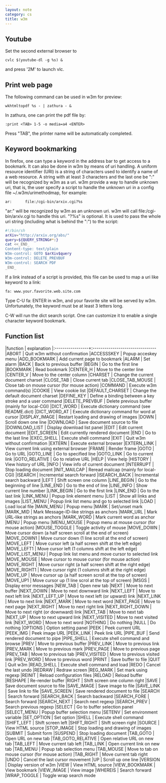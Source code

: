 ```yaml
---
layout: note
category: cs
title: w3m
---
```


Youtube
-------
Set the second external browser to

    cvlc $(youtube-dl -g %s) &

and press '2M' to launch vlc.

Print web page
--------------
The following command can be used in w3m for preview:

    wkhtmltopdf %s - | zathura - &

In zathura, one can print the pdf file by:

    :print <TAB> 1-5 -o media=a4 <ENTER>

Press "TAB", the printer name will be automatically completed.

Keyword bookmarking
-------------------
In firefox, one can type a keyword in the address bar to get access to a
bookmark. It can also be done in w3m by means of uri handling. A uniform
resource identifier (URI) is a string of characters used to identify a name of
a web resource. A string with at least 3 characters and the last one be ":"
will be recognized by w3m as a uri. w3m provide a way to handle unknown uri,
that is, the user specify a script to handle the unknown uri in a config file
~/.w3m/urimethodmap, for example:

    ar:      file:/cgi-bin/arxiv.cgi?%s

"ar:" will be recognized by w3m as an unknown uri. w3m will call
file:/cgi-bin/arxiv.cgi to handle this uri. "?%s" is optional. It is used to
pass the whole uri string (including what is behind the ":") to the script:
~~~bash
#!/bin/sh
arXiv="http://arxiv.org/abs/"
query=${QUERY_STRING#*:}
cat <<_END_
Content-type: text/plain
W3m-control: GOTO $arXiv$query
W3m-control: DELETE_PREVBUF
W3m-control: SEARCH PDF
_END_
~~~
If a link instead of a script is provided, this file can be used to map a uri
like keyword to a link:

    fa: www.your.favorite.web.site.com

Type C-U fa: ENTER in w3m, and your favorite site will be served by w3m.
Unfortunately, the keyword must be at least 3 letters long.

C-W will run the dict search script. One can customize it to enable a single
character keyword bookmark.

Function list
-------------
|function          | explanation
|:-----------------+:--------------------------------
|ABORT             | Quit w3m without confirmation
|ACCESSSKEY        | Popup acceskey menu
|ADD_BOOKMARK      | Add current page to bookmark
|ALARM             | Set alarm
|BACK              | Back to previous buffer
|BEGIN             | Go to the first line
|BOOKMARK          | Read bookmark
|CENTER_H          | Move to the center line
|CENTER_V          | Move to the center column
|CHARSET           | Change the current document charset
|CLOSE_TAB         | Close current tab
|CLOSE_TAB_MOUSE   | Close tab on mouse cursor (for mouse action)
|COMMAND           | Execute w3m command(s)
|COOKIE            | View cookie list
|DEFAULT_CHARSET   | Change the default document charset
|DEFINE_KEY        | Define a binding between a key stroke and a user command
|DELETE_PREVBUF    | Delete previous buffer (mainly for local-CGI)
|DICT_WORD         | Execute dictionary command (see README.dict)
|DICT_WORD_AT      | Execute dictionary command for word at cursor
|DISPLAY_IMAGE     | Restart loading and drawing of images
|DOWN              | Scroll down one line
|DOWNLOAD          | Save document source to file
|DOWNLOAD_LIST     | Display download list panel
|EDIT              | Edit current document
|EDIT_SCREEN       | Edit currently rendered document
|END               | Go to the last line
|EXEC_SHELL        | Execute shell command
|EXIT              | Quit w3m without confirmation
|EXTERN            | Execute external browser
|EXTERN_LINK       | View current link using external browser
|FRAME             | Render frame
|GOTO              | Go to URL
|GOTO_LINE         | Go to specified line
|GOTO_LINK         | Go to current link
|GOTO_RELATIVE     | Go to relative URL
|HELP              | View help
|HISTORY           | View history of URL
|INFO              | View info of current document
|INTERRUPT         | Stop loading document
|INIT_MAILCAP      | Reread mailcap (mainly for local-CGI)
|ISEARCH           | Incremental search forward
|ISEARCH_BACK      | Incremental search backward
|LEFT              | Shift screen one column
|LINE_BEGIN        | Go to the beginning of line
|LINE_END          | Go to the end of line
|LINE_INFO         | Show current line number
|LINK_BEGIN        | Go to the first link
|LINK_END          | Go to the last link
|LINK_MENU         | Popup link element menu
|LIST              | Show all links and images
|LIST_MENU         | Popup link list menu and go to selected link
|LOAD              | Load local file
|MAIN_MENU         | Popup menu
|MARK              | Set/unset mark
|MARK_MID          | Mark Message-ID-like strings as anchors
|MARK_URL          | Mark URL-like strings as anchors
|MARK_WORD         | Mark current word as anchor
|MENU              | Popup menu
|MENU_MOUSE        | Popup menu at mouse cursor (for mouse action)
|MOUSE_TOGGLE      | Toggle activity of mouse
|MOVE_DOWN         | Move cursor down (a half screen scroll at the end of screen)
|MOVE_DOWN1        | Move cursor down (1 line scroll at the end of screen)
|MOVE_LEFT         | Move cursor left (a half screen shift at the left edge)
|MOVE_LEFT1        | Move cursor left (1 columns shift at the left edge)
|MOVE_LIST_MENU    | Popup link list menu and move cursor to selected link
|MOVE_MOUSE        | Move cursor to mouse cursor (for mouse action)
|MOVE_RIGHT        | Move cursor right (a half screen shift at the right edge)
|MOVE_RIGHT1       | Move cursor right (1 columns shift at the right edge)
|MOVE_UP           | Move cursor up (a half screen scroll at the top of screen)
|MOVE_UP1          | Move cursor up (1 line scrol at the top of screen)
|MSGS              | Display error messages
|NEW_TAB           | Open new tab
|NEXT              | Move to next buffer
|NEXT_DOWN         | Move to next downward link
|NEXT_LEFT         | Move to next left link
|NEXT_LEFT_UP      | Move to next left (or upward) link
|NEXT_LINK         | Move to next link
|NEXT_MARK         | Move to next word
|NEXT_PAGE         | Move to next page
|NEXT_RIGHT        | Move to next right link
|NEXT_RIGHT_DOWN   | Move to next right (or downward) link
|NEXT_TAB          | Move to next tab
|NEXT_UP           | Move to next upward link
|NEXT_VISITED      | Move to next visited link
|NEXT_WORD         | Move to next word
|NOTHING           | Do nothing
|NULL              | Do nothing
|OPTIONS           | Option setting panel
|PEEK              | Peek current URL
|PEEK_IMG          | Peek image URL
|PEEK_LINK         | Peek link URL
|PIPE_BUF          | Send rendered document to pipe
|PIPE_SHELL        | Execute shell command and browse
|PREV              | Move to previous buffer
|PREV_LINK         | Move to previous link
|PREV_MARK         | Move to previous mark
|PREV_PAGE         | Move to previous page
|PREV_TAB          | Move to previous tab
|PREV_VISITED      | Move to previous visited link
|PREV_WORD         | Move to previous word
|PRINT             | Save buffer to file
|QUIT              | Quit w3m
|READ_SHELL        | Execute shell command and load
|REDO              | Cancel the last undo
|REDRAW            | Redraw screen
|REG_MARK          | Set mark using regexp
|REINIT            | Reload configuration files
|RELOAD            | Reload buffer
|RESHAPE           | Re-render buffer
|RIGHT             | Shift screen one column right
|SAVE              | Save document source to file
|SAVE_IMAGE        | Save image to file
|SAVE_LINK         | Save link to file
|SAVE_SCREEN       | Save rendered document to file
|SEARCH            | Search forward
|SEARCH_BACK       | Search backward
|SEARCH_FORE       | Search forward
|SEARCH_NEXT       | Search next regexp
|SEARCH_PREV       | Search previous regexp
|SELECT            | Go to buffer selection panel
|SELECT_MENU       | Popup buffer selection menu
|SETENV            | Set environment variable
|SET_OPTION        | Set option
|SHELL             | Execute shell command
|SHIFT_LEFT        | Shift screen left
|SHIFT_RIGHT       | Shift screen right
|SOURCE            | View HTML source
|STOP_IMAGE        | Stop loading and drawing of images
|SUBMIT            | Submit form
|SUSPEND           | Stop loading document
|TAB_GOTO          | Open URL on new tab
|TAB_GOTO_RELATIVE | Open relative URL on new tab
|TAB_LEFT          | Move current tab left
|TAB_LINK          | Open current link on new tab
|TAB_MENU          | Popup tab selection menu
|TAB_MOUSE         | Move to tab on mouse cursor (for mouse action)
|TAB_RIGHT         | Move current tab right
|UNDO              | Cancel the last cursor movement
|UP                | Scroll up one line
|VERSION           | Display version of w3m
|VIEW              | View HTML source
|VIEW_BOOKMARK     | View bookmark
|VIEW_IMAGE        | View image
|WHEREIS           | Search forward
|WRAP_TOGGLE       | Toggle wrap search mode
